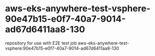 # aws-eks-anywhere-test-vsphere-90e47b15-e0f7-40a7-9014-ad67d6411aa8-130
repository for use with E2E test job aws-eks-anywhere-test-vsphere:90e47b15-e0f7-40a7-9014-ad67d6411aa8-130
